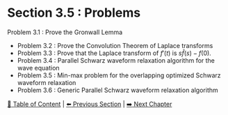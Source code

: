# Section 3.5 : Problems

 Problem 3.1 : Prove the Gronwall Lemma
  - Problem 3.2 : Prove the Convolution Theorem of Laplace transforms
  - Problem 3.3 : Prove that the Laplace transform of $f'(t)$ is $s\hat{f}(s)-f(0)$.
  - Problem 3.4 : Parallel Schwarz waveform relaxation algorithm for the wave equation
  - Problem 3.5 : Min-max problem for the overlapping optimized Schwarz waveform relaxation
  - Problem 3.6 : Generic Parallel Schwarz waveform relaxation algorithm

[:book: Table of Content](../README.md) | [:arrow_left: Previous Section](../sec3.4/README.md) | [:arrow_right: Next Chapter](../../chap4/README.md)